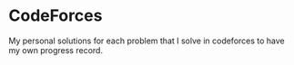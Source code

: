 # CodeForces
My personal solutions for each problem that I solve in codeforces to have my own progress record.
